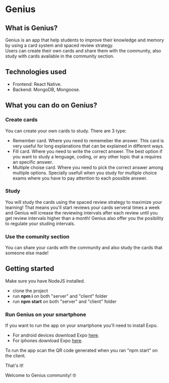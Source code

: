 # Genius

## What is Genius?
Genius is an app that help students to improve their knowledge and memory by using a card system and spaced review strategy.<br>
Users can create their own cards and share them with the community, also study with cards available in the community section.

## Technologies used
* Frontend: React Native.
* Backend: MongoDB, Mongoose.

## What you can do on Genius?
### Create cards
You can create your own cards to study. There are 3 type:
* Remember card. Where you need to rememeber the answer. This card is very useful for long explanations that can be explained in different ways.
* Fill card. Where you need to write the correct answer. The best option if you want to study a lenguage, coding, or any other topic that a requires an specific answer.
* Multiple choise card. Where you need to pick the correct answer among multiple options. Specially usefull when you study for multiple choice exams where you have to pay attention to each possible answer.

### Study
You will study the cards using the spaced review strategy to maximize your learning!
That means you'll start reviews your cards serveral times a week and Genius will icrease the reviewing intervals after each review until you get review intervals higher than a month!
Genius also offer you the posibility to regulate your studing intervals.

### Use the comunity section
You can share your cards with the community and also study the cards that someone else made!


## Getting started
Make sure you have NodeJS installed.

* clone the project
* run <b>npm i</b> on both "server" and "client" folder
* run <b>npm start</b> on both "server" and "client" folder

### Run Genius on your smartphone
If you want to run the app on your smartphone you'll need to install Expo.
- For android devices download Expo <a href="https://play.google.com/store/apps/details?id=host.exp.exponent">here</a>.
- For iphones download Expo <a href="https://apps.apple.com/us/app/expo-client/id982107779">here</a>.

To run the app scan the QR code generated when you ran "npm start" on the client.

That's it!

Welcome to Genius community! 🤓
